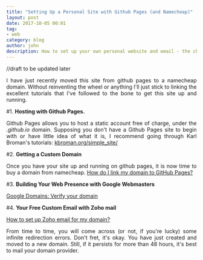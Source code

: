 ```yaml
---
title: "Setting Up a Personal Site with Github Pages (and Namecheap)"
layout: post
date: 2017-10-05 00:01
tag:
- web
category: blog
author: john
description: How to set up your own personal website and email - the cheapskate way. 
---
```


//draft to be updated later

<p align="justify">I have just recently moved this site from github pages to a namecheap domain. Without reinventing the wheel or anything I'll just stick to linking the excellent tutorials that I've followed to the bone to get this site up and running.</p>

<p align="justify">#1. <strong>Hosting with Github Pages. </strong></p> 
<p align="justify">Github Pages allows you to host a static account free of charge, under the <i>.github.io</i> domain. Supposing you don't have a Github Pages site to begin with or have little idea of what it is, I recommend going through Karl Broman's tutorials: <a href="http://kbroman.org/simple_site/">kbroman.org/simple_site/</a></p>

<p align="justify">#2. <strong>Getting a Custom Domain</strong></p>
<p align="justify">Once you have your site up and running on github pages, it is now time to buy a domain from namecheap. <a href="https://www.namecheap.com/support/knowledgebase/article.aspx/9645/2208/how-do-i-link-my-domain-to-github-pages">How do I link my domain to GitHub Pages?</a></p>

<p align="justify">#3. <strong>Building Your Web Presence with Google Webmasters</strong></p>
<a href="https://support.google.com/a/answer/6248925?hl=en">Google Domains: Verify your domain</a></p>

<p align="justify">#4. <strong>Your Free Custom Email with Zoho mail</strong></p>
<p align="justify"><a href="https://www.namecheap.com/support/knowledgebase/article.aspx/9758/2208/how-to-set-up-zoho-email-for-my-domain">How to set up Zoho email for my domain?</a></p>

<p align="justify">From time to time, you will come across (or not, if you're lucky) some infinite redirection errors. Don't fret, it's okay. You have just created and moved to a new domain. Still, if it persists for more than 48 hours, it's best to mail your domain provider.</p>
